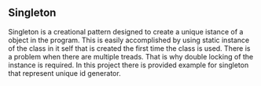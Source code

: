 ## Singleton
Singleton is a creational pattern designed to create a unique istance of a object in the program.
This is easily accomplished by using static instance of the class in it self that is created the first time the class is used.
There is a problem when there are multiple treads. That is why double locking of the instance is required.
In this project there is provided example for singleton that represent unique id generator.


